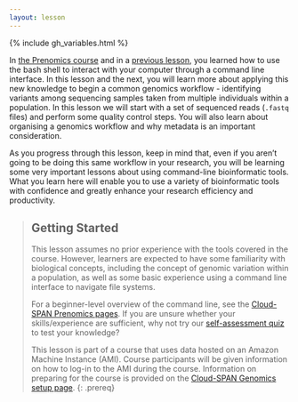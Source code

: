 ```yaml
---
layout: lesson
---
```


{% include gh_variables.html %}

In [the Prenomics course](https://cloud-span.github.io/prenomics00-intro/) and in a [previous lesson](https://cloud-span.github.io/02genomics/01-writing-scripts/index.html), you learned how to use the bash shell to interact with your computer through a command line interface. In this 
lesson and the next, you will learn more about applying this new knowledge to begin a common genomics workflow - identifying variants among sequencing samples 
taken from multiple individuals within a population. In this lesson we will start with a set of sequenced reads (`.fastq` files) and perform
some quality control steps. You will also learn about organising a genomics workflow and why metadata is an important consideration.

As you progress through this lesson, keep in mind that, even if you aren’t going to be doing this same workflow in your research, you will be learning some very important lessons about using command-line bioinformatic tools. What you learn here will enable you to use a variety of bioinformatic tools with confidence and greatly enhance your research efficiency and productivity.

> ## Getting Started
>
> This lesson assumes no prior experience with the tools covered in the course.
> However, learners are expected to have some familiarity with biological concepts,
> including the concept of genomic variation within a population, 
as well as some basic experience using a command line interface to navigate file systems.  
>
> For a beginner-level overview of the command line, see the [Cloud-SPAN Prenomics pages](https://cloud-span.github.io/prenomics00-intro/).
> If you are unsure whether your skills/experience are sufficient, why not try our [self-assessment quiz](https://shiny.york.ac.uk/er13/prenomics-quiz/#section-why) to test your knowledge?
>
> This lesson is part of a course that uses data hosted on an Amazon Machine Instance (AMI). Course participants will be given 
> information on how
> to log-in to the AMI during the course. Information on preparing for the course is provided on the [Cloud-SPAN Genomics setup page](https://cloud-span.github.io/01genomics/setup.html).
{: .prereq}

